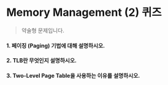 # Memory Management (2) 퀴즈

> 약술형 문제입니다.

#### 1. 페이징 (Paging) 기법에 대해 설명하시오.

#### 2. TLB란 무엇인지 설명하시오.

#### 3. Two-Level Page Table을 사용하는 이유를 설명하시오.